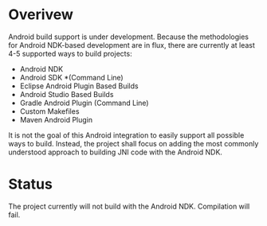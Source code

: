Overivew
========

Android build support is under development.  Because the methodologies for Android NDK-based development
are in flux, there are currently at least 4-5 supported ways to build projects:

* Android NDK
* Android SDK *(Command Line)
* Eclipse Android Plugin Based Builds
* Android Studio Based Builds
* Gradle Android Plugin (Command Line)
* Custom Makefiles
* Maven Android Plugin

It is not the goal of this Android integration to easily support all possible ways to build.  Instead, the project
shall focus on adding the most commonly understood approach to building JNI code with the Android NDK.

Status
======

The project currently will not build with the Android NDK.  Compilation will fail.
